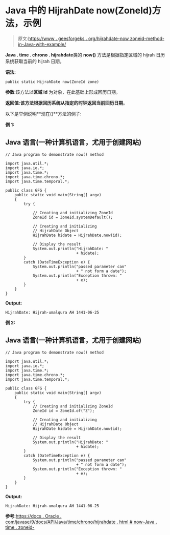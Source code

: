 # Java 中的 HijrahDate now(ZoneId)方法，示例

> 原文:[https://www . geesforgeks . org/hijrahdate-now zoneid-method-in-Java-with-example/](https://www.geeksforgeeks.org/hijrahdate-nowzoneid-method-in-java-with-example/)

**Java . time . chrono . hijrahdate**类的 **now()** 方法是根据指定区域的 hijrah 日历系统获取当前的 hijrah 日期。

**语法:**

```
public static HijrahDate now(ZoneId zone)

```

**参数**:该方法以**区域 id** 为对象，在此基础上形成回历日期。

**返回值:**该方法根据回历系统从指定的时钟返回当前**回历日期**。

以下是举例说明**现在()**方法的例子:

**例 1:**

## Java 语言(一种计算机语言，尤用于创建网站)

```
// Java program to demonstrate now() method

import java.util.*;
import java.io.*;
import java.time.*;
import java.time.chrono.*;
import java.time.temporal.*;

public class GFG {
    public static void main(String[] argv)
    {
        try {

            // Creating and initializing ZoneId
            ZoneId id = ZoneId.systemDefault();

            // Creating and initializing
            // HijrahDate Object
            HijrahDate hidate = HijrahDate.now(id);

            // Display the result
            System.out.println("HijrahDate: "
                               + hidate);
        }
        catch (DateTimeException e) {
            System.out.println("passed parameter can"
                               + " not form a date");
            System.out.println("Exception thrown: "
                               + e);
        }
    }
}
```

**Output:**

```
HijrahDate: Hijrah-umalqura AH 1441-06-25

```

**例 2:**

## Java 语言(一种计算机语言，尤用于创建网站)

```
// Java program to demonstrate now() method

import java.util.*;
import java.io.*;
import java.time.*;
import java.time.chrono.*;
import java.time.temporal.*;

public class GFG {
    public static void main(String[] argv)
    {
        try {
            // Creating and initializing ZoneId
            ZoneId id = ZoneId.of("Z");

            // Creating and initializing
            // HijrahDate Object
            HijrahDate hidate = HijrahDate.now(id);

            // Display the result
            System.out.println("HijrahDate: "
                               + hidate);
        }
        catch (DateTimeException e) {
            System.out.println("passed parameter can"
                               + " not form a date");
            System.out.println("Exception thrown: "
                               + e);
        }
    }
}
```

**Output:**

```
HijrahDate: Hijrah-umalqura AH 1441-06-25

```

**参考:**[https://docs . Oracle . com/javase/9/docs/API/Java/time/chrono/hijrahdate . html # now-Java . time . zoneid-](https://docs.oracle.com/javase/9/docs/api/java/time/chrono/HijrahDate.html#now-java.time.ZoneId-)